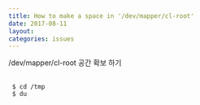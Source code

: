 ```yaml
---
title: How to make a space in '/dev/mapper/cl-root'
date: 2017-08-11
layout:
categories: issues
---
```


/dev/mapper/cl-root 공간 확보 하기

<br><code>
$ cd /tmp<br>
$ du
<br></code>
